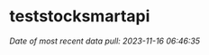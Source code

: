 
<!-- README.md is generated from README.Rmd. Please edit that file -->

# teststocksmartapi

*Date of most recent data pull: 2023-11-16 06:46:35*
